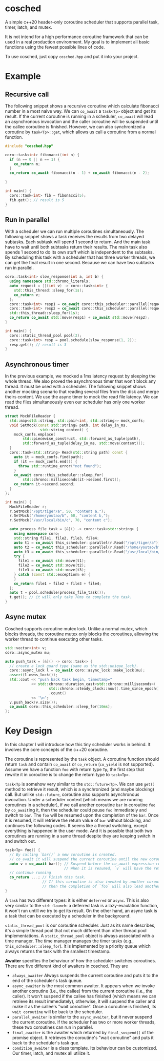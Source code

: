 # cosched

A simple c++20 header-only coroutine scheduler that supports parallel task, timer, latch, and mutex.

It is not intend for a high performance coroutine framework that can be used in a real production environment.
My goal is to implement all basic functions using the fewest possible lines of code.

To use cosched, just copy `cosched.hpp` and put it into your project.

# Example

## Recursive call

The following snippet shows a recursive coroutine which calculate fibonacci number in a most naive way.
We can `co_await` a `task<Tp>` object and get its result. If the current coroutine is running in a scheduler,
`co_await` will lead an asynchronous invocation and the caller coroutine will be suspended until the callee coroutine is finished.
However, we can also synchronized a coroutine by `task<Tp>::get`, which allows us call a coroutine from a normal function.
```c++
#include "cosched.hpp"

coro::task<int> fibonacci(int n) {
  if (n == 0 || n == 1) {
    co_return n;
  }
  co_return co_await fibonacci(n - 1) + co_await fibonacci(n - 2);
  
}

int main() {
  coro::task<int> fib = fibonacci(5);
  fib.get(); // result is 5
}
```

## Run in parallel

With a scheduler we can run multiple coroutines simultaneously.
The following snippet shows a task receives the results from two delayed subtasks.
Each subtask will spend 1 second to return. And the main task have to wait until both subtasks return their results.
The main task also spends 1 second to do its own stuff which is independent to the subtasks.
By scheduling this task with a scheduler that has three worker threads, we can get the final result in one second.
Because we can have two subtasks run in parallel.
```c++
coro::task<int> slow_response(int a, int b) {
  using namespace std::chrono_literals;
  auto request = [](int v) -> coro::task<int> {
    std::this_thread::sleep_for(1s);
    co_return v;
  };
  coro::task<int> resp1 = co_await coro::this_scheduler::parallel(request(a));
  coro::task<int> resp2 = co_await coro::this_scheduler::parallel(request(b));
  std::this_thread::sleep_for(1s);
  co_return co_await std::move(resp1) + co_await std::move(resp2);
}

int main() {
  coro::static_thread_pool pool(3);
  coro::task<int> resp = pool.schedule(slow_response(1, 2));
  resp.get(); // result is 3 
}
```

## Asynchronous timer

In the previous example, we mocked a 1ms latency request by sleeping the whole thread. We also proved the asynchronous timer that won't block any thread. It must be used with a scheduler.
The following snippet shows another mocking scenario that reading several files from the disk and merge theirs content. We use the async timer to mock the read file latency.
We can read the files simultaneously even our scheduler has only one worker thread.
```c++
struct MockFileReader {
  std::map<std::string, std::pair<int, std::string>> mock_confs;
  void SetMock(const std::string& path, int delay_in_ms,
                std::string content) {
    mock_confs.emplace(
        std::piecewise_construct, std::forward_as_tuple(path),
        std::forward_as_tuple(delay_in_ms, std::move(content)));
  }
  coro::task<std::string> Read(std::string path) const {
    auto it = mock_confs.find(path);
    if (it == mock_confs.end()) {
      throw std::runtime_error("not found");
    }
    co_await coro::this_scheduler::sleep_for(
        std::chrono::milliseconds(it->second.first));
    co_return it->second.second;
  }
};

int main() {
  MockFileReader r;
  r.SetMock("/opt/tiger/a", 50, "content a,");
  r.SetMock("/home/youtao/b", 60, "content b,");
  r.SetMock("/usr/local/bin/c", 70, "content c");

  auto process_file_task = [&]() -> coro::task<std::string> {
    using namespace coro;
    std::string file1, file2, file3, file4;
    auto t1 = co_await this_scheduler::parallel(r.Read("/opt/tiger/a"));
    auto t2 = co_await this_scheduler::parallel(r.Read("/home/youtao/b"));
    auto t3 = co_await this_scheduler::parallel(r.Read("/usr/local/bin/c"));
    try {
      file1 = co_await std::move(t1);
      file2 = co_await std::move(t2);
      file3 = co_await std::move(t3);
    } catch (const std::exception& e) {
    }
    co_return file1 + file2 + file3 + file4;
  };
  auto t = pool.schedule(process_file_task());
  t.get(); // it will only take 70ms to complete the task.
}
```

## Async mutex

Cosched supports coroutine mutex lock. Unlike a normal mutex, which blocks threads, the coroutine mutex only blocks the coroutines, allowing the worker thread to continue executing other tasks.
```c++
std::vector<int> v;
coro::async_mutex mu;

auto push_task = [&]() -> coro::task<> {
  // create a lock guard type (same as the std::unique_lock).
  coro::async_lock l = co_await coro::async_lock::make_lock(mu);
  assert(l.owns_lock());
  std::cout << "push back task begin, timestamp="
            << std::chrono::duration_cast<std::chrono::milliseconds>(
                    std::chrono::steady_clock::now().time_since_epoch())
                    .count()
            << '\n';
  v.push_back(v.size());
  co_await coro::this_scheduler::sleep_for(10ms);
};
```

# Key Design

In this chapter I will introduce how this tiny scheduler works in behind. It involves the core concepts of the c++20 coroutine.

The coroutine is represented by the `task` object. A coroutine function should return `task` and contain `co_await` or `co_return` (`co_yield` is not supported).
Assume we have a function `foo` with return type `Tp`, the first step that rewrite it in coroutine is to change the return type to `task<Tp>`.

`task<Tp` is somehow very similar to the `std::future<Tp>`. We can use `get()` method to retrieve it result, which is a synchronized (and maybe blocking) call. But unlike
`std::future`, coroutine also supports asynchronous invocation.
Under a scheduler context (which means we are running coroutines in a scheduler), if we call another coroutine `bar` in coroutine `foo` by `co_await`ing it, then the scheduler
could pause `foo` immediately and switch to `bar`. The `foo` will be resumed upon the completion of the `bar`. Once it is resumed, it will retrieve the return value of `bar` without blocking,
and continues the following codes. It seems like a thread switching, except everything is happened in the user mode. And it is possible that both two coroutines are running in a same thread
despite they are keeping switch in and switch out.

```c++
task<Tp> foo() {
  // By calling `bar()` a new coroutine is created.
  // co_await it will suspend the current coroutine until the new coroutine returns.
  auto v = co_await bar(); // Suspend before the co_await expression returns.
                           // When it is resumed, `v` will have the returned value from `bar`.
  // continue running
  co_return ...; // Finish this task.
                 // If this coroutine is also invoked by another coroutine,
                 // then the completion of `foo` will also lead another resumption.
}
```

A `task` has two different types: it is either `deferred` or `async`. This is also very similar to the `std::launch`:
a deferred task is a lazy-evaulation function, it won't run untill we try to get its result. On the other hand, an async task is a task that can be executed by a scheduler in the background.

`static_thread_pool` is our coroutine scheduler. Just as its name describes, it's a simple thread pool that not much different than other thread pool implementations.
A `static_thread_pool` object is always associated with a time manager. The time manager manages the timer tasks (e.g., `this_scheduler::sleep_for`).
It is implemented by a priority queue which always returns the task with the smallest timestamp.

**Awaiter** specifies the behaviour of how the scheduler switches coroutines. There are five different kind of awaiters in cosched. They are
- `always_awaiter` Always suspends the current coroutine and puts it to the end of the scheduler's task queue.
- `async_awaiter` is the most common awaiter. It appears when we invoke another coroutine (i.e., the callee) from the current coroutine (i.e., the caller).
  It won't suspend if the callee has finished (which means we can retrieve its result immediately), otherwise, it will suspend the caller and make it as the callee's "wait coroutine".
  Once a coroutine is finished, its `wait coroutine` will be back to the scheduler.
- `parallel_awaiter` is similar to the `async_awaiter`, but it never suspend the current coroutine. If the scheduler has two or more worker threads, these two coroutines can run in parallel.
- `final_awaiter` is the awaiter which returned by `final_suspend()` of the promise object. It retrieves the coroutine's "wait coroutine" and puts it back to the scheduler's task que.
- `condition_awaiter` is a class template. Its behaviour can be customized. Our timer, latch, and mutex all utilize it.
